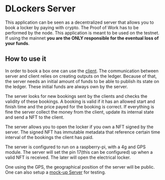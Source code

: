 # DLockers  Server


This application can be seen as a decentralized server that allows you to book a locker by paying with crypto.
The Proof of Work has to be performed by the node.
This application is meant to be used on the testnet.
If using the mainnet **you are the ONLY responsible for the eventual loss of your funds**.

## How to use it

In order to book a box one can use the [client](https://eddytheco.github.io/DLockers/Client).
The communication between server and client relies on creating outputs on the ledger.
Because of that, the server needs an initial amount of funds to be able to publish its state on the ledger. 
These initial funds are always own by the server.


The server looks for new bookings sent by the clients and checks the validity of these bookings.
A booking is valid if it has an allowed  start and finish time and the price payed for the booking is correct.
If everything is fine the server collect the money from the client, update its internal state and send a NFT to the client.


The server allows you to open the locker if you own a NFT signed by the server.
The signed NFT has immutable metadata that reference certain time interval of the bookings the client has paid.

The server is configured to run on a raspberry-pi, with a 4g and GPS module.
The server will set the pin 17(this can be configured) up when a valid NFT is received.
The later will open the electrical locker.

One using the GPS, the geographical position of the server will be public. 
One can also setup a [mock-up Server](https://eddytheco.github.io/DLockers/MockupServer) for testing.
